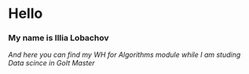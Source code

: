 # Hello

### My name is Illia Lobachov

*And here you can find my WH for Algorithms module while I am studing Data scince in GoIt Master*
